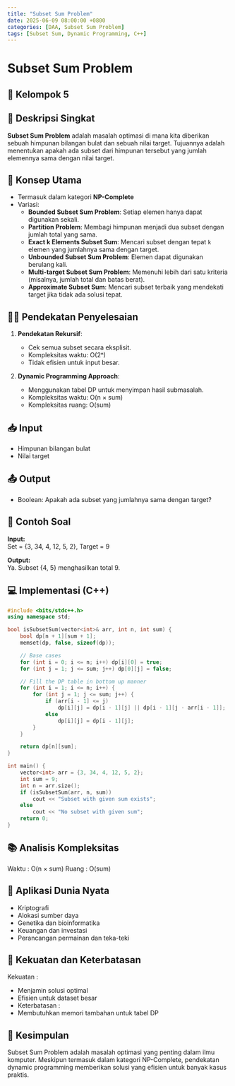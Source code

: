 ```yaml
---
title: "Subset Sum Problem"
date: 2025-06-09 08:00:00 +0800
categories: [DAA, Subset Sum Problem]
tags: [Subset Sum, Dynamic Programming, C++]
---
```


# Subset Sum Problem
## 🎯 Kelompok 5  

## 📌 Deskripsi Singkat  
**Subset Sum Problem** adalah masalah optimasi di mana kita diberikan sebuah himpunan bilangan bulat dan sebuah nilai target. Tujuannya adalah menentukan apakah ada subset dari himpunan tersebut yang jumlah elemennya sama dengan nilai target.

## 🧠 Konsep Utama  
- Termasuk dalam kategori **NP-Complete**
- Variasi:
  - **Bounded Subset Sum Problem**: Setiap elemen hanya dapat digunakan sekali.
  - **Partition Problem**: Membagi himpunan menjadi dua subset dengan jumlah total yang sama.
  - **Exact k Elements Subset Sum**: Mencari subset dengan tepat `k` elemen yang jumlahnya sama dengan target.
  - **Unbounded Subset Sum Problem**: Elemen dapat digunakan berulang kali.
  - **Multi-target Subset Sum Problem**: Memenuhi lebih dari satu kriteria (misalnya, jumlah total dan batas berat).
  - **Approximate Subset Sum**: Mencari subset terbaik yang mendekati target jika tidak ada solusi tepat.

## 🧑‍💻 Pendekatan Penyelesaian  
1. **Pendekatan Rekursif**:  
   - Cek semua subset secara eksplisit.  
   - Kompleksitas waktu: O(2ⁿ)  
   - Tidak efisien untuk input besar.

2. **Dynamic Programming Approach**:  
   - Menggunakan tabel DP untuk menyimpan hasil submasalah.  
   - Kompleksitas waktu: O(n × sum)  
   - Kompleksitas ruang: O(sum)  

## 📥 Input  
- Himpunan bilangan bulat  
- Nilai target

## 📤 Output  
- Boolean: Apakah ada subset yang jumlahnya sama dengan target?

## 🧮 Contoh Soal  
**Input:**  
Set = {3, 34, 4, 12, 5, 2}, Target = 9  

**Output:**  
Ya. Subset {4, 5} menghasilkan total 9.

## 💻 Implementasi (C++)  

```cpp
#include <bits/stdc++.h>
using namespace std;

bool isSubsetSum(vector<int>& arr, int n, int sum) {
    bool dp[n + 1][sum + 1];
    memset(dp, false, sizeof(dp));

    // Base cases
    for (int i = 0; i <= n; i++) dp[i][0] = true;
    for (int j = 1; j <= sum; j++) dp[0][j] = false;

    // Fill the DP table in bottom up manner
    for (int i = 1; i <= n; i++) {
        for (int j = 1; j <= sum; j++) {
            if (arr[i - 1] <= j)
                dp[i][j] = dp[i - 1][j] || dp[i - 1][j - arr[i - 1]];
            else
                dp[i][j] = dp[i - 1][j];
        }
    }

    return dp[n][sum];
}

int main() {
    vector<int> arr = {3, 34, 4, 12, 5, 2};
    int sum = 9;
    int n = arr.size();
    if (isSubsetSum(arr, n, sum))
        cout << "Subset with given sum exists";
    else
        cout << "No subset with given sum";
    return 0;
}
```

## 📚 Analisis Kompleksitas
Waktu : O(n × sum)
Ruang : O(sum)

## 🌟 Aplikasi Dunia Nyata
- Kriptografi
- Alokasi sumber daya
- Genetika dan bioinformatika
- Keuangan dan investasi
- Perancangan permainan dan teka-teki

## 💪 Kekuatan dan Keterbatasan
Kekuatan :
- Menjamin solusi optimal
- Efisien untuk dataset besar
- Keterbatasan :
- Membutuhkan memori tambahan untuk tabel DP

## 🏁 Kesimpulan
Subset Sum Problem adalah masalah optimasi yang penting dalam ilmu komputer. Meskipun termasuk dalam kategori NP-Complete, pendekatan dynamic programming memberikan solusi yang efisien untuk banyak kasus praktis.